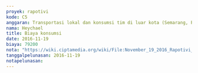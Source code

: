 ```yaml
---
proyek: rapotivi
kode: C5
anggaran: Transportasi lokal dan konsumsi tim di luar kota (Semarang, Padang, Medan)
nama: Heychael
title: Biaya konsumsi
date: 2016-11-19
biaya: 79200
nota: "https://wiki.ciptamedia.org/wiki/File:November_19_2016_Rapotivi_C5_Biaya_konsumsi_(Jogja).jpg"
tanggalpelunasan: 2016-11-19
notapelunasan:
---
```

